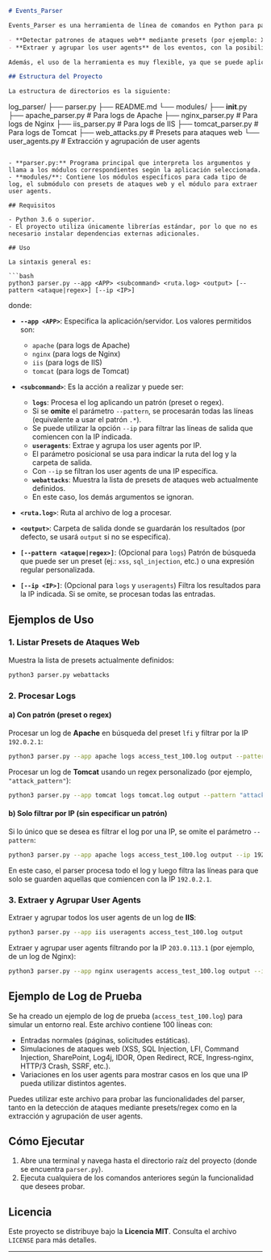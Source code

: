 ```markdown
# Events_Parser

Events_Parser es una herramienta de línea de comandos en Python para parsear y analizar logs de diferentes fuentes, como Apache, Nginx, IIS y Tomcat. La herramienta permite:

- **Detectar patrones de ataques web** mediante presets (por ejemplo: XSS, SQL Injection, LFI, Command Injection, SharePoint, Log4j, IDOR, Open Redirect, RCE, Ingress‑nginx, HTTP/3 Crash, SSRF, etc.).
- **Extraer y agrupar los user agents** de los eventos, con la posibilidad de filtrar por una IP específica para identificar si una misma IP usa distintos user agents (posible indicio de evasión o manipulación).

Además, el uso de la herramienta es muy flexible, ya que se puede aplicar un filtro de patrón (preset o expresión regular) y, opcionalmente, filtrar las entradas por IP sin necesidad de indicar un patrón cuando solo se desea filtrar por IP.

## Estructura del Proyecto

La estructura de directorios es la siguiente:

```
log_parser/
├── parser.py
├── README.md
└── modules/
   ├── __init__.py
   ├── apache_parser.py    # Para logs de Apache
   ├── nginx_parser.py     # Para logs de Nginx
   ├── iis_parser.py       # Para logs de IIS
   ├── tomcat_parser.py    # Para logs de Tomcat
   ├── web_attacks.py      # Presets para ataques web
   └── user_agents.py      # Extracción y agrupación de user agents
```

- **parser.py:** Programa principal que interpreta los argumentos y llama a los módulos correspondientes según la aplicación seleccionada.
- **modules/**: Contiene los módulos específicos para cada tipo de log, el submódulo con presets de ataques web y el módulo para extraer user agents.

## Requisitos

- Python 3.6 o superior.
- El proyecto utiliza únicamente librerías estándar, por lo que no es necesario instalar dependencias externas adicionales.

## Uso

La sintaxis general es:

```bash
python3 parser.py --app <APP> <subcommand> <ruta.log> <output> [--pattern <ataque|regex>] [--ip <IP>]
```

donde:

- **`--app <APP>`**: Especifica la aplicación/servidor. Los valores permitidos son:
  - `apache` (para logs de Apache)
  - `nginx` (para logs de Nginx)
  - `iis` (para logs de IIS)
  - `tomcat` (para logs de Tomcat)

- **`<subcommand>`**: Es la acción a realizar y puede ser:
  - **`logs`**: Procesa el log aplicando un patrón (preset o regex).  
   - Si se **omite** el parámetro `--pattern`, se procesarán todas las líneas (equivalente a usar el patrón `.*`).
   - Se puede utilizar la opción `--ip` para filtrar las líneas de salida que comiencen con la IP indicada.
  - **`useragents`**: Extrae y agrupa los user agents por IP.  
   - El parámetro posicional se usa para indicar la ruta del log y la carpeta de salida.
   - Con `--ip` se filtran los user agents de una IP específica.
  - **`webattacks`**: Muestra la lista de presets de ataques web actualmente definidos.  
   - En este caso, los demás argumentos se ignoran.

- **`<ruta.log>`**: Ruta al archivo de log a procesar.
- **`<output>`**: Carpeta de salida donde se guardarán los resultados (por defecto, se usará `output` si no se especifica).
- **`[--pattern <ataque|regex>]`**: (Opcional para `logs`) Patrón de búsqueda que puede ser un preset (ej.: `xss`, `sql_injection`, etc.) o una expresión regular personalizada.
- **`[--ip <IP>]`**: (Opcional para `logs` y `useragents`) Filtra los resultados para la IP indicada. Si se omite, se procesan todas las entradas.

## Ejemplos de Uso

### 1. Listar Presets de Ataques Web

Muestra la lista de presets actualmente definidos:

```bash
python3 parser.py webattacks
```

### 2. Procesar Logs

#### a) Con patrón (preset o regex)

Procesar un log de **Apache** en búsqueda del preset `lfi` y filtrar por la IP `192.0.2.1`:

```bash
python3 parser.py --app apache logs access_test_100.log output --pattern lfi --ip 192.0.2.1
```

Procesar un log de **Tomcat** usando un regex personalizado (por ejemplo, `"attack_pattern"`):

```bash
python3 parser.py --app tomcat logs tomcat.log output --pattern "attack_pattern"
```

#### b) Solo filtrar por IP (sin especificar un patrón)

Si lo único que se desea es filtrar el log por una IP, se omite el parámetro `--pattern`:

```bash
python3 parser.py --app apache logs access_test_100.log output --ip 192.0.2.1
```

En este caso, el parser procesa todo el log y luego filtra las líneas para que solo se guarden aquellas que comiencen con la IP `192.0.2.1`.

### 3. Extraer y Agrupar User Agents

Extraer y agrupar todos los user agents de un log de **IIS**:

```bash
python3 parser.py --app iis useragents access_test_100.log output
```

Extraer y agrupar user agents filtrando por la IP `203.0.113.1` (por ejemplo, de un log de Nginx):

```bash
python3 parser.py --app nginx useragents access_test_100.log output --ip 203.0.113.1
```

## Ejemplo de Log de Prueba

Se ha creado un ejemplo de log de prueba (`access_test_100.log`) para simular un entorno real. Este archivo contiene 100 líneas con:
- Entradas normales (páginas, solicitudes estáticas).
- Simulaciones de ataques web (XSS, SQL Injection, LFI, Command Injection, SharePoint, Log4j, IDOR, Open Redirect, RCE, Ingress‑nginx, HTTP/3 Crash, SSRF, etc.).
- Variaciones en los user agents para mostrar casos en los que una IP pueda utilizar distintos agentes.

Puedes utilizar este archivo para probar las funcionalidades del parser, tanto en la detección de ataques mediante presets/regex como en la extracción y agrupación de user agents.

## Cómo Ejecutar

1. Abre una terminal y navega hasta el directorio raíz del proyecto (donde se encuentra `parser.py`).
2. Ejecuta cualquiera de los comandos anteriores según la funcionalidad que desees probar.

## Licencia

Este proyecto se distribuye bajo la **Licencia MIT**. Consulta el archivo `LICENSE` para más detalles.

---
